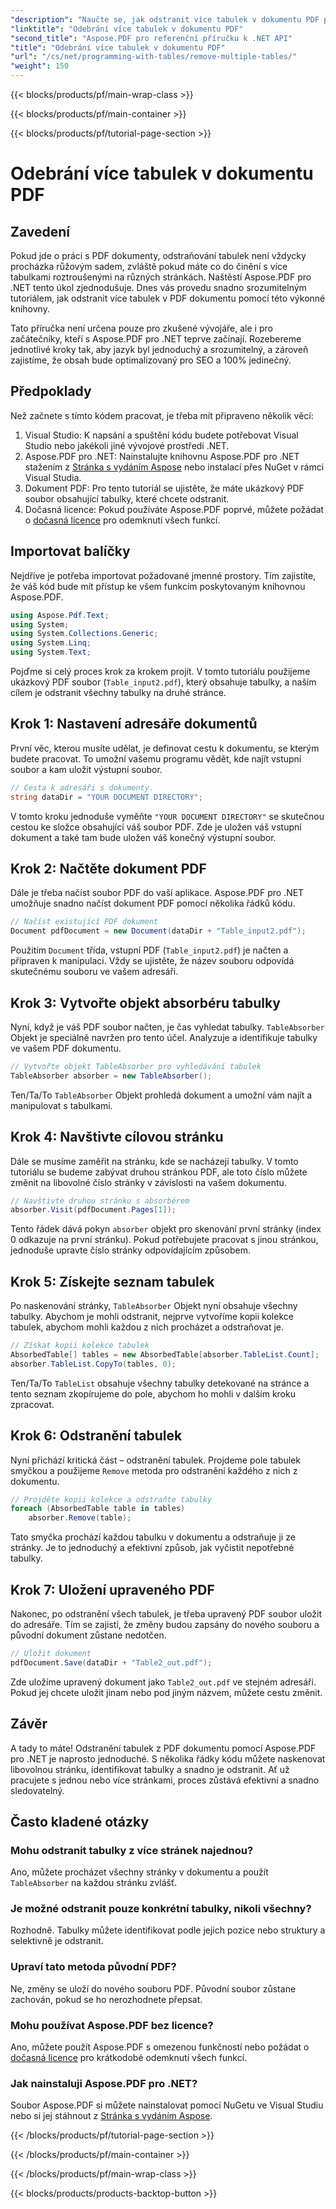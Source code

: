 ```yaml
---
"description": "Naučte se, jak odstranit více tabulek v dokumentu PDF pomocí Aspose.PDF pro .NET. Podrobný návod s příklady kódu, nejčastějšími dotazy a podrobným vysvětlením."
"linktitle": "Odebrání více tabulek v dokumentu PDF"
"second_title": "Aspose.PDF pro referenční příručku k .NET API"
"title": "Odebrání více tabulek v dokumentu PDF"
"url": "/cs/net/programming-with-tables/remove-multiple-tables/"
"weight": 150
---
```


{{< blocks/products/pf/main-wrap-class >}}

{{< blocks/products/pf/main-container >}}

{{< blocks/products/pf/tutorial-page-section >}}

# Odebrání více tabulek v dokumentu PDF

## Zavedení

Pokud jde o práci s PDF dokumenty, odstraňování tabulek není vždycky procházka růžovým sadem, zvláště pokud máte co do činění s více tabulkami roztroušenými na různých stránkách. Naštěstí Aspose.PDF pro .NET tento úkol zjednodušuje. Dnes vás provedu snadno srozumitelným tutoriálem, jak odstranit více tabulek v PDF dokumentu pomocí této výkonné knihovny.

Tato příručka není určena pouze pro zkušené vývojáře, ale i pro začátečníky, kteří s Aspose.PDF pro .NET teprve začínají. Rozebereme jednotlivé kroky tak, aby jazyk byl jednoduchý a srozumitelný, a zároveň zajistíme, že obsah bude optimalizovaný pro SEO a 100% jedinečný.

## Předpoklady

Než začnete s tímto kódem pracovat, je třeba mít připraveno několik věcí:

1. Visual Studio: K napsání a spuštění kódu budete potřebovat Visual Studio nebo jakékoli jiné vývojové prostředí .NET.
2. Aspose.PDF pro .NET: Nainstalujte knihovnu Aspose.PDF pro .NET stažením z [Stránka s vydáním Aspose](https://releases.aspose.com/pdf/net/) nebo instalací přes NuGet v rámci Visual Studia.
3. Dokument PDF: Pro tento tutoriál se ujistěte, že máte ukázkový PDF soubor obsahující tabulky, které chcete odstranit.
4. Dočasná licence: Pokud používáte Aspose.PDF poprvé, můžete požádat o [dočasná licence](https://purchase.aspose.com/temporary-license/) pro odemknutí všech funkcí.

## Importovat balíčky

Nejdříve je potřeba importovat požadované jmenné prostory. Tím zajistíte, že váš kód bude mít přístup ke všem funkcím poskytovaným knihovnou Aspose.PDF.

```csharp
using Aspose.Pdf.Text;
using System;
using System.Collections.Generic;
using System.Linq;
using System.Text;
```

Pojďme si celý proces krok za krokem projít. V tomto tutoriálu použijeme ukázkový PDF soubor (`Table_input2.pdf`), který obsahuje tabulky, a naším cílem je odstranit všechny tabulky na druhé stránce.

## Krok 1: Nastavení adresáře dokumentů
První věc, kterou musíte udělat, je definovat cestu k dokumentu, se kterým budete pracovat. To umožní vašemu programu vědět, kde najít vstupní soubor a kam uložit výstupní soubor.

```csharp
// Cesta k adresáři s dokumenty.
string dataDir = "YOUR DOCUMENT DIRECTORY";
```

V tomto kroku jednoduše vyměňte `"YOUR DOCUMENT DIRECTORY"` se skutečnou cestou ke složce obsahující váš soubor PDF. Zde je uložen váš vstupní dokument a také tam bude uložen váš konečný výstupní soubor.

## Krok 2: Načtěte dokument PDF
Dále je třeba načíst soubor PDF do vaší aplikace. Aspose.PDF pro .NET umožňuje snadno načíst dokument PDF pomocí několika řádků kódu.

```csharp
// Načíst existující PDF dokument
Document pdfDocument = new Document(dataDir + "Table_input2.pdf");
```

Použitím `Document` třída, vstupní PDF (`Table_input2.pdf`) je načten a připraven k manipulaci. Vždy se ujistěte, že název souboru odpovídá skutečnému souboru ve vašem adresáři.

## Krok 3: Vytvořte objekt absorbéru tabulky
Nyní, když je váš PDF soubor načten, je čas vyhledat tabulky. `TableAbsorber` Objekt je speciálně navržen pro tento účel. Analyzuje a identifikuje tabulky ve vašem PDF dokumentu.

```csharp
// Vytvořte objekt TableAbsorber pro vyhledávání tabulek
TableAbsorber absorber = new TableAbsorber();
```

Ten/Ta/To `TableAbsorber` Objekt prohledá dokument a umožní vám najít a manipulovat s tabulkami.

## Krok 4: Navštivte cílovou stránku
Dále se musíme zaměřit na stránku, kde se nacházejí tabulky. V tomto tutoriálu se budeme zabývat druhou stránkou PDF, ale toto číslo můžete změnit na libovolné číslo stránky v závislosti na vašem dokumentu.

```csharp
// Navštivte druhou stránku s absorbérem
absorber.Visit(pdfDocument.Pages[1]);
```

Tento řádek dává pokyn `absorber` objekt pro skenování první stránky (index 0 odkazuje na první stránku). Pokud potřebujete pracovat s jinou stránkou, jednoduše upravte číslo stránky odpovídajícím způsobem.

## Krok 5: Získejte seznam tabulek
Po naskenování stránky, `TableAbsorber` Objekt nyní obsahuje všechny tabulky. Abychom je mohli odstranit, nejprve vytvoříme kopii kolekce tabulek, abychom mohli každou z nich procházet a odstraňovat je.

```csharp
// Získat kopii kolekce tabulek
AbsorbedTable[] tables = new AbsorbedTable[absorber.TableList.Count];
absorber.TableList.CopyTo(tables, 0);
```

Ten/Ta/To `TableList` obsahuje všechny tabulky detekované na stránce a tento seznam zkopírujeme do pole, abychom ho mohli v dalším kroku zpracovat.

## Krok 6: Odstranění tabulek
Nyní přichází kritická část – odstranění tabulek. Projdeme pole tabulek smyčkou a použijeme `Remove` metoda pro odstranění každého z nich z dokumentu.

```csharp
// Projděte kopii kolekce a odstraňte tabulky
foreach (AbsorbedTable table in tables)
    absorber.Remove(table);
```

Tato smyčka prochází každou tabulku v dokumentu a odstraňuje ji ze stránky. Je to jednoduchý a efektivní způsob, jak vyčistit nepotřebné tabulky.

## Krok 7: Uložení upraveného PDF
Nakonec, po odstranění všech tabulek, je třeba upravený PDF soubor uložit do adresáře. Tím se zajistí, že změny budou zapsány do nového souboru a původní dokument zůstane nedotčen.

```csharp
// Uložit dokument
pdfDocument.Save(dataDir + "Table2_out.pdf");
```

Zde uložíme upravený dokument jako `Table2_out.pdf` ve stejném adresáři. Pokud jej chcete uložit jinam nebo pod jiným názvem, můžete cestu změnit.

## Závěr

A tady to máte! Odstranění tabulek z PDF dokumentu pomocí Aspose.PDF pro .NET je naprosto jednoduché. S několika řádky kódu můžete naskenovat libovolnou stránku, identifikovat tabulky a snadno je odstranit. Ať už pracujete s jednou nebo více stránkami, proces zůstává efektivní a snadno sledovatelný.

## Často kladené otázky

### Mohu odstranit tabulky z více stránek najednou?
Ano, můžete procházet všechny stránky v dokumentu a použít `TableAbsorber` na každou stránku zvlášť.

### Je možné odstranit pouze konkrétní tabulky, nikoli všechny?
Rozhodně. Tabulky můžete identifikovat podle jejich pozice nebo struktury a selektivně je odstranit.

### Upraví tato metoda původní PDF?
Ne, změny se uloží do nového souboru PDF. Původní soubor zůstane zachován, pokud se ho nerozhodnete přepsat.

### Mohu používat Aspose.PDF bez licence?
Ano, můžete použít Aspose.PDF s omezenou funkčností nebo požádat o [dočasná licence](https://purchase.aspose.com/temporary-license/) pro krátkodobé odemknutí všech funkcí.

### Jak nainstaluji Aspose.PDF pro .NET?
Soubor Aspose.PDF si můžete nainstalovat pomocí NuGetu ve Visual Studiu nebo si jej stáhnout z [Stránka s vydáním Aspose](https://releases.aspose.com/pdf/net/).

{{< /blocks/products/pf/tutorial-page-section >}}

{{< /blocks/products/pf/main-container >}}

{{< /blocks/products/pf/main-wrap-class >}}

{{< blocks/products/products-backtop-button >}}